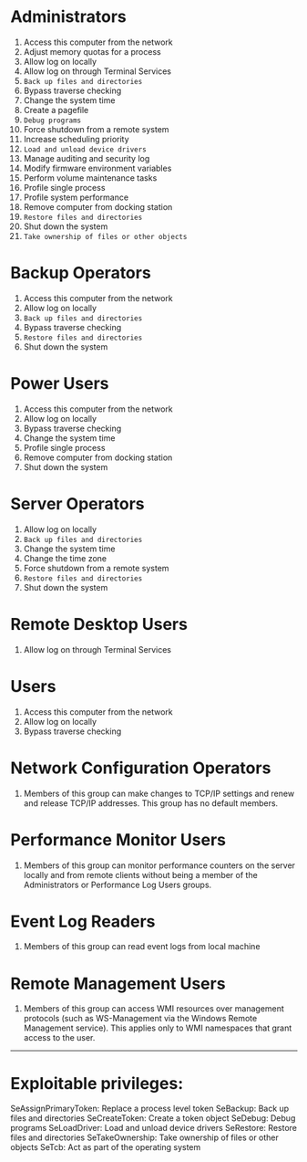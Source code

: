 # Administrators
1. Access this computer from the network
2. Adjust memory quotas for a process
3. Allow log on locally
4. Allow log on through Terminal Services
5. `Back up files and directories`
6. Bypass traverse checking
7. Change the system time
8. Create a pagefile
9. `Debug programs`
10. Force shutdown from a remote system
11. Increase scheduling priority
12. `Load and unload device drivers`
13. Manage auditing and security log
14. Modify firmware environment variables
15. Perform volume maintenance tasks
16. Profile single process
17. Profile system performance
18. Remove computer from docking station
19. `Restore files and directories`
20. Shut down the system
21. `Take ownership of files or other objects`

# Backup Operators
1. Access this computer from the network
2. Allow log on locally
3. `Back up files and directories`
4. Bypass traverse checking
5. `Restore files and directories`
6. Shut down the system

# Power Users
1. Access this computer from the network
2. Allow log on locally
3. Bypass traverse checking
4. Change the system time
5. Profile single process
6. Remove computer from docking station
7. Shut down the system

# Server Operators
1. Allow log on locally
2. `Back up files and directories`
3. Change the system time
4. Change the time zone
5. Force shutdown from a remote system
6. `Restore files and directories`
7. Shut down the system

# Remote Desktop Users
1. Allow log on through Terminal Services

# Users
1. Access this computer from the network
2. Allow log on locally
3. Bypass traverse checking

# Network Configuration Operators
1. Members of this group can make changes to TCP/IP settings and renew and release TCP/IP addresses. This group has no default members.

# Performance Monitor Users
1. Members of this group can monitor performance counters on the server locally and from remote clients without being a member of the Administrators or Performance Log Users groups.

# Event Log Readers
1. Members of this group can read event logs from local machine

# Remote Management Users
1. Members of this group can access WMI resources over management protocols (such as WS-Management via the Windows Remote Management service). This applies only to WMI namespaces that grant access to the user.

---

# Exploitable privileges:
SeAssignPrimaryToken: Replace a process level token
SeBackup: Back up files and directories
SeCreateToken: Create a token object
SeDebug: Debug programs
SeLoadDriver: Load and unload device drivers
SeRestore: Restore files and directories
SeTakeOwnership: Take ownership of files or other objects
SeTcb: Act as part of the operating system